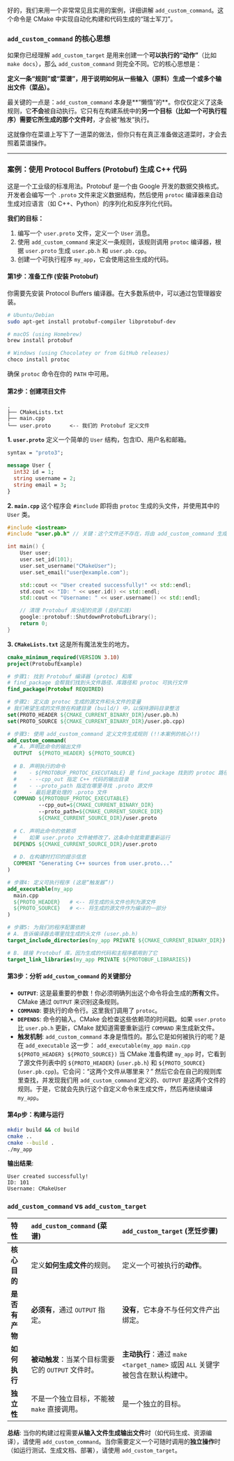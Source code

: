 好的，我们来用一个非常常见且实用的案例，详细讲解 `add_custom_command`。这个命令是 CMake 中实现自动化构建和代码生成的“瑞士军刀”。

### `add_custom_command` 的核心思想

如果你已经理解 `add_custom_target` 是用来创建一个**可以执行的“动作”**（比如 `make docs`），那么 `add_custom_command` 则完全不同。它的核心思想是：

**定义一条“规则”或“菜谱”，用于说明如何从一些输入（原料）生成一个或多个输出文件（菜品）。**

最关键的一点是：`add_custom_command` 本身是\*\*“懒惰”的\*\*。你仅仅定义了这条规则，它**不会**被自动执行。它只有在构建系统中的**另一个目标（比如一个可执行程序）需要它所生成的那个文件时**，才会被“触发”执行。

这就像你在菜谱上写下了一道菜的做法，但你只有在真正准备做这道菜时，才会去照着菜谱操作。

-----

### 案例：使用 Protocol Buffers (Protobuf) 生成 C++ 代码

这是一个工业级的标准用法。Protobuf 是一个由 Google 开发的数据交换格式。开发者会编写一个 `.proto` 文件来定义数据结构，然后使用 `protoc` 编译器来自动生成对应语言（如 C++、Python）的序列化和反序列化代码。

**我们的目标：**

1.  编写一个 `user.proto` 文件，定义一个 `User` 消息。
2.  使用 `add_custom_command` 来定义一条规则，该规则调用 `protoc` 编译器，根据 `user.proto` 生成 `user.pb.h` 和 `user.pb.cpp`。
3.  创建一个可执行程序 `my_app`，它会使用这些生成的代码。

#### 第1步：准备工作 (安装 Protobuf)

你需要先安装 Protocol Buffers 编译器。在大多数系统中，可以通过包管理器安装。

```bash
# Ubuntu/Debian
sudo apt-get install protobuf-compiler libprotobuf-dev

# macOS (using Homebrew)
brew install protobuf

# Windows (using Chocolatey or from GitHub releases)
choco install protoc
```

确保 `protoc` 命令在你的 `PATH` 中可用。

#### 第2步：创建项目文件

```
.
├── CMakeLists.txt
├── main.cpp
└── user.proto      <-- 我们的 Protobuf 定义文件
```

**1. `user.proto`**
定义一个简单的 `User` 结构，包含ID、用户名和邮箱。

```protobuf
syntax = "proto3";

message User {
  int32 id = 1;
  string username = 2;
  string email = 3;
}
```

**2. `main.cpp`**
这个程序会 `#include` 即将由 `protoc` 生成的头文件，并使用其中的 `User` 类。

```cpp
#include <iostream>
#include "user.pb.h" // 关键：这个文件还不存在，将由 add_custom_command 生成

int main() {
    User user;
    user.set_id(101);
    user.set_username("CMakeUser");
    user.set_email("user@example.com");

    std::cout << "User created successfully!" << std::endl;
    std.cout << "ID: " << user.id() << std::endl;
    std::cout << "Username: " << user.username() << std::endl;

    // 清理 Protobuf 库分配的资源 (良好实践)
    google::protobuf::ShutdownProtobufLibrary();
    return 0;
}
```

**3. `CMakeLists.txt`**
这是所有魔法发生的地方。

```cmake
cmake_minimum_required(VERSION 3.10)
project(ProtobufExample)

# 步骤1: 找到 Protobuf 编译器 (protoc) 和库
# find_package 会帮我们找到头文件路径、库路径和 protoc 可执行文件
find_package(Protobuf REQUIRED)

# 步骤2: 定义由 protoc 生成的源文件和头文件的变量
# 我们希望生成的文件放在构建目录 (build/) 中，以保持源码目录整洁
set(PROTO_HEADER ${CMAKE_CURRENT_BINARY_DIR}/user.pb.h)
set(PROTO_SOURCE ${CMAKE_CURRENT_BINARY_DIR}/user.pb.cpp)

# 步骤3: 使用 add_custom_command 定义文件生成规则 (!!本案例的核心!!)
add_custom_command(
  # A. 声明此命令的输出文件
  OUTPUT  ${PROTO_HEADER} ${PROTO_SOURCE}
  
  # B. 声明执行的命令
  #    - ${PROTOBUF_PROTOC_EXECUTABLE} 是 find_package 找到的 protoc 路径
  #    - --cpp_out 指定 C++ 代码的输出目录
  #    - --proto_path 指定在哪里寻找 .proto 源文件
  #    - 最后是要处理的 .proto 文件
  COMMAND ${PROTOBUF_PROTOC_EXECUTABLE}
          --cpp_out=${CMAKE_CURRENT_BINARY_DIR}
          --proto_path=${CMAKE_CURRENT_SOURCE_DIR}
          ${CMAKE_CURRENT_SOURCE_DIR}/user.proto
          
  # C. 声明此命令的依赖项
  #    如果 user.proto 文件被修改了，这条命令就需要重新运行
  DEPENDS ${CMAKE_CURRENT_SOURCE_DIR}/user.proto
  
  # D. 在构建时打印的提示信息
  COMMENT "Generating C++ sources from user.proto..."
)

# 步骤4: 定义可执行程序 (这是“触发器”!)
add_executable(my_app
  main.cpp
  ${PROTO_HEADER}   # <-- 将生成的头文件也列为源文件
  ${PROTO_SOURCE}   # <-- 将生成的源文件作为编译的一部分
)

# 步骤5: 为我们的程序配置依赖
# A. 告诉编译器去哪里找生成的头文件 (user.pb.h)
target_include_directories(my_app PRIVATE ${CMAKE_CURRENT_BINARY_DIR})

# B. 链接 Protobuf 库，因为生成的代码和主程序都用到了它
target_link_libraries(my_app PRIVATE ${PROTOBUF_LIBRARIES})
```

#### 第3步：分析 `add_custom_command` 的关键部分

  - **`OUTPUT`**: 这是最重要的参数！你必须明确列出这个命令将会生成的**所有**文件。CMake 通过 `OUTPUT` 来识别这条规则。
  - **`COMMAND`**: 要执行的命令行。这里我们调用了 `protoc`。
  - **`DEPENDS`**: 命令的输入。CMake 会检查这些依赖项的时间戳。如果 `user.proto`比 `user.pb.h` 更新，CMake 就知道需要重新运行 `COMMAND` 来生成新文件。
  - **触发机制**: `add_custom_command` 本身是惰性的。那么它是如何被执行的呢？是在 `add_executable` 这一步：
    `add_executable(my_app main.cpp ${PROTO_HEADER} ${PROTO_SOURCE})`
    当 CMake 准备构建 `my_app` 时，它看到了源文件列表中的 `${PROTO_HEADER}` (`user.pb.h`) 和 `${PROTO_SOURCE}` (`user.pb.cpp`)。它会问：“这两个文件从哪里来？” 然后它会在自己的规则库里查找，并发现我们用 `add_custom_command` 定义的、`OUTPUT` 是这两个文件的规则。于是，它就会先执行这个自定义命令来生成文件，然后再继续编译 `my_app`。

#### 第4p步：构建与运行

```bash
mkdir build && cd build
cmake ..
cmake --build .
./my_app
```

**输出结果**:

```
User created successfully!
ID: 101
Username: CMakeUser
```

### `add_custom_command` vs `add_custom_target`

| 特性 | `add_custom_command` (菜谱) | `add_custom_target` (烹饪步骤) |
| :--- | :--- | :--- |
| **核心目的** | 定义**如何生成文件**的规则。 | 定义一个可被执行的**动作**。 |
| **是否有产物**| **必须有**，通过 `OUTPUT` 指定。 | **没有**，它本身不与任何文件产出绑定。 |
| **如何执行** | **被动触发**：当某个目标需要它的 `OUTPUT` 文件时。| **主动执行**：通过 `make <target_name>` 或因 `ALL` 关键字被包含在默认构建中。|
| **独立性**| 不是一个独立目标，不能被 `make` 直接调用。| 是一个独立的目标。|

**总结**: 当你的构建过程需要**从输入文件生成输出文件**时（如代码生成、资源编译），请使用 `add_custom_command`。当你需要定义一个可随时调用的**独立操作**时（如运行测试、生成文档、部署），请使用 `add_custom_target`。